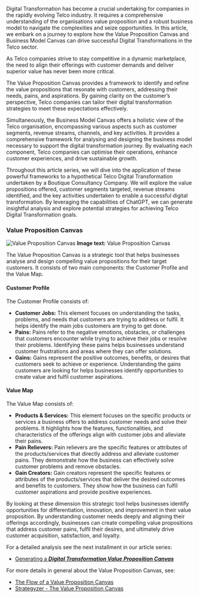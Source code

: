 Digital Transformation has become a crucial undertaking for companies in the rapidly evolving Telco industry. It requires a comprehensive understanding of the organisations value proposition and a robust business model to navigate the complexities and seize opportunities. In this article, we embark on a journey to explore how the Value Proposition Canvas and Business Model Canvas can drive successful Digital Transformations in the Telco sector.

As Telco companies strive to stay competitive in a dynamic marketplace, the need to align their offerings with customer demands and deliver superior value has never been more critical.

The Value Proposition Canvas provides a framework to identify and refine the value propositions that resonate with customers, addressing their needs, pains, and aspirations. By gaining clarity on the customer’s perspective, Telco companies can tailor their digital transformation strategies to meet these expectations effectively.

Simultaneously, the Business Model Canvas offers a holistic view of the Telco organisation, encompassing various aspects such as customer segments, revenue streams, channels, and key activities. It provides a comprehensive framework for analysing and designing the business model necessary to support the digital transformation journey. By evaluating each component, Telco companies can optimise their operations, enhance customer experiences, and drive sustainable growth.

Throughout this article series, we will dive into the application of these powerful frameworks to a hypothetical Telco Digital Transformation undertaken by a Boutique Consultancy Company. We will explore the value propositions offered, customer segments targeted, revenue streams identified, and the key activities undertaken to enable a successful digital transformation. By leveraging the capabilities of ChatGPT, we can generate insightful analysis and explore potential strategies for achieving Telco Digital Transformation goals.


### Value Proposition Canvas

![Value Proposition Canvas](/image/business/value-proposition-canvas-framework.webp)
**Image text:** Value Proposition Canvas

The Value Proposition Canvas is a strategic tool that helps businesses analyse and design compelling value propositions for their target customers. It consists of two main components: the Customer Profile and the Value Map.

#### Customer Profile

The Customer Profile consists of:

* **Customer Jobs:** This element focuses on understanding the tasks, problems, and needs that customers are trying to address or fulfil. It helps identify the main jobs customers are trying to get done.
* **Pains:** Pains refer to the negative emotions, obstacles, or challenges that customers encounter while trying to achieve their jobs or resolve their problems. Identifying these pains helps businesses understand customer frustrations and areas where they can offer solutions.
* **Gains:** Gains represent the positive outcomes, benefits, or desires that customers seek to achieve or experience. Understanding the gains customers are looking for helps businesses identify opportunities to create value and fulfil customer aspirations.

#### Value Map

The Value Map consists of:

* **Products & Services:** This element focuses on the specific products or services a business offers to address customer needs and solve their problems. It highlights how the features, functionalities, and characteristics of the offerings align with customer jobs and alleviate their pains.
* **Pain Relievers:** Pain relievers are the specific features or attributes of the products/services that directly address and alleviate customer pains. They demonstrate how the business can effectively solve customer problems and remove obstacles.
* **Gain Creators:** Gain creators represent the specific features or attributes of the products/services that deliver the desired outcomes and benefits to customers. They show how the business can fulfil customer aspirations and provide positive experiences.

By looking at these dimension this strategic tool helps businesses identify opportunities for differentiation, innovation, and improvement in their value proposition. By understanding customer needs deeply and aligning their offerings accordingly, businesses can create compelling value propositions that address customer pains, fulfil their desires, and ultimately drive customer acquisition, satisfaction, and loyalty.

For a detailed analysis see the next installment in our article series:

* [Generating a _**Digital Transformation Value Proposition Canvas**_](/publication/unlocking-digital-success-2.html)

For more details in general about the Value Proposition Canvas, see:

* [The Flow of a Value Proposition Canvas](https://philmorle.medium.com/the-flow-of-a-value-proposition-canvas-b63b68f0e28b)
* [Strategyzer - The Value Proposition Canvas](https://www.strategyzer.com/canvas/value-proposition-canvas)